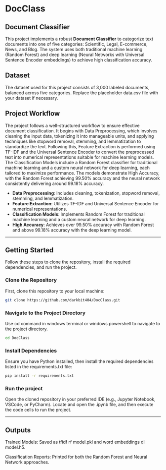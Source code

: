 # DocClass
## Document Classifier

This project implements a robust **Document Classifier** to categorize text documents into one of five categories: Scientific, Legal, E-commerce, News, and Blog. The system uses both traditional machine learning (Random Forest) and deep learning (Neural Networks with Universal Sentence Encoder embeddings) to achieve high classification accuracy.

## Dataset
The dataset used for this project consists of 3,000 labeled documents, balanced across five categories. Replace the placeholder data.csv file with your dataset if necessary.

## Project Workflow
The project follows a well-structured workflow to ensure effective document classification. It begins with Data Preprocessing, which involves cleaning the input data, tokenizing it into manageable units, and applying techniques like stopword removal, stemming, and lemmatization to standardize the text. Following this, Feature Extraction is performed using TF-IDF and the Universal Sentence Encoder to convert the preprocessed text into numerical representations suitable for machine learning models. The Classification Models include a Random Forest classifier for traditional machine learning and a custom neural network for deep learning, each tailored to maximize performance. The models demonstrate High Accuracy, with the Random Forest achieving 99.50% accuracy and the neural network consistently delivering around 99.18% accuracy.

- **Data Preprocessing**: Includes cleaning, tokenization, stopword removal, stemming, and lemmatization.
- **Feature Extraction**: Utilizes TF-IDF and Universal Sentence Encoder for numerical representations.
- **Classification Models**: Implements Random Forest for traditional machine learning and a custom neural network for deep learning.
- **High Accuracy**: Achieves over 99.50% accuracy with Random Forest and above 99.18% accuracy with the deep learning model.

---

## Getting Started

Follow these steps to clone the repository, install the required dependencies, and run the project.

### Clone the Repository
First, clone this repository to your local machine:
```bash
git clone https://github.com/darkbit404/DocClass.git
```
### Navigate to the Project Directory
Use cd command in windows terminal or windows powershell to navigate to the project directory.
```bash
cd DocClass
```
### Install Dependencies
Ensure you have Python installed, then install the required dependencies listed in the requirements.txt file:
```bash
pip install -r requirements.txt
```
### Run the project
Open the cloned repository in your preferred IDE (e.g., Jupyter Notebook, VSCode, or PyCharm). Locate and open the .ipynb file, and then execute the code cells to run the project.

---

## Outputs
Trained Models: Saved as tfidf rf model.pkl and word embeddings dl model.h5.

Classification Reports: Printed for both the Random Forest and Neural Network approaches.
